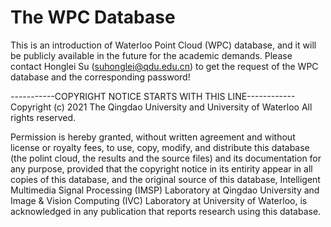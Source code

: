 # The WPC Database
This is an introduction of Waterloo Point Cloud (WPC) database, and it will be publicly available in the future for the academic demands. Please contact Honglei Su (suhonglei@qdu.edu.cn) to get the request of the WPC database and the corresponding password!

-----------COPYRIGHT NOTICE STARTS WITH THIS LINE------------ Copyright (c) 2021 The Qingdao University and University of Waterloo All rights reserved.

Permission is hereby granted, without written agreement and without license or royalty fees, to use, copy, modify, and distribute this database (the polint cloud, the results and the source files) and its documentation for any purpose, provided that the copyright notice in its entirity appear in all copies of this database, and the original source of this database, Intelligent Multimedia Signal Processing (IMSP) Laboratory at Qingdao University and Image & Vision Computing (IVC) Laboratory at University of Waterloo, is acknowledged in any publication that reports research using this database. 
